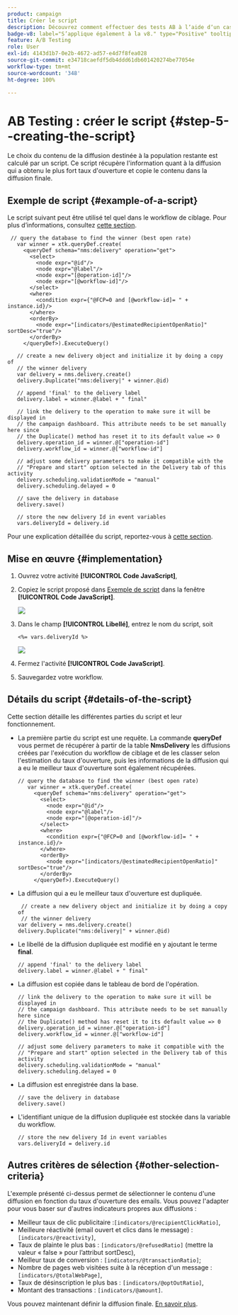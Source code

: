 ```yaml
---
product: campaign
title: Créer le script
description: Découvrez comment effectuer des tests AB à lʼaide dʼun cas dʼutilisation spécifique.
badge-v8: label="S’applique également à la v8." type="Positive" tooltip="S’applique également à Campaign v8."
feature: A/B Testing
role: User
exl-id: 4143d1b7-0e2b-4672-ad57-e4d7f8fea028
source-git-commit: e34718caefdf5db4ddd61db601420274be77054e
workflow-type: tm+mt
source-wordcount: '348'
ht-degree: 100%

---
```


# AB Testing : créer le script {#step-5--creating-the-script}


Le choix du contenu de la diffusion destinée à la population restante est calculé par un script. Ce script récupère l&#39;information quant à la diffusion qui a obtenu le plus fort taux d&#39;ouverture et copie le contenu dans la diffusion finale.

## Exemple de script {#example-of-a-script}

Le script suivant peut être utilisé tel quel dans le workflow de ciblage. Pour plus d’informations, consultez [cette section](#implementation).

```
 // query the database to find the winner (best open rate)
   var winner = xtk.queryDef.create(
     <queryDef schema="nms:delivery" operation="get">
       <select>
         <node expr="@id"/>
         <node expr="@label"/>
         <node expr="[@operation-id]"/>
         <node expr="[@workflow-id]"/>
       </select>
       <where>
         <condition expr={"@FCP=0 and [@workflow-id]= " + instance.id}/>
       </where>
       <orderBy>
         <node expr="[indicators/@estimatedRecipientOpenRatio]" sortDesc="true"/>
       </orderBy>
     </queryDef>).ExecuteQuery()
   
   // create a new delivery object and initialize it by doing a copy of
   // the winner delivery
   var delivery = nms.delivery.create()
   delivery.Duplicate("nms:delivery|" + winner.@id)

   // append 'final' to the delivery label
   delivery.label = winner.@label + " final"

   // link the delivery to the operation to make sure it will be displayed in
   // the campaign dashboard. This attribute needs to be set manually here since 
   // the Duplicate() method has reset it to its default value => 0
   delivery.operation_id = winner.@["operation-id"]
   delivery.workflow_id = winner.@["workflow-id"]

   // adjust some delivery parameters to make it compatible with the 
   // "Prepare and start" option selected in the Delivery tab of this activity
   delivery.scheduling.validationMode = "manual"
   delivery.scheduling.delayed = 0
 
   // save the delivery in database
   delivery.save()
 
   // store the new delivery Id in event variables
   vars.deliveryId = delivery.id
```

Pour une explication détaillée du script, reportez-vous à [cette section](#details-of-the-script).

## Mise en œuvre {#implementation}

1. Ouvrez votre activité **[!UICONTROL Code JavaScript]**,
1. Copiez le script proposé dans [Exemple de script](#example-of-a-script) dans la fenêtre **[!UICONTROL Code JavaScript]**.

   ![](assets/use_case_abtesting_configscript_002.png)

1. Dans le champ **[!UICONTROL Libellé]**, entrez le nom du script, soit

   ```
   <%= vars.deliveryId %>
   ```

   ![](assets/use_case_abtesting_configscript_003.png)

1. Fermez l&#39;activité **[!UICONTROL Code JavaScript]**.
1. Sauvegardez votre workflow.

## Détails du script {#details-of-the-script}

Cette section détaille les différentes parties du script et leur fonctionnement.

* La première partie du script est une requête. La commande **queryDef** vous permet de récupérer à partir de la table **NmsDelivery** les diffusions créées par l&#39;exécution du workflow de ciblage et de les classer selon l&#39;estimation du taux d&#39;ouverture, puis les informations de la diffusion qui a eu le meilleur taux d&#39;ouverture sont également récupérées.

  ```
  // query the database to find the winner (best open rate)
     var winner = xtk.queryDef.create(
       <queryDef schema="nms:delivery" operation="get">
         <select>
           <node expr="@id"/>
           <node expr="@label"/>
           <node expr="[@operation-id]"/>
         </select>
         <where>
           <condition expr={"@FCP=0 and [@workflow-id]= " + instance.id}/>
         </where>
         <orderBy>
           <node expr="[indicators/@estimatedRecipientOpenRatio]" sortDesc="true"/>
         </orderBy>
       </queryDef>).ExecuteQuery()
  ```

* La diffusion qui a eu le meilleur taux d&#39;ouverture est dupliquée.

  ```
   // create a new delivery object and initialize it by doing a copy of
   // the winner delivery
  var delivery = nms.delivery.create()
  delivery.Duplicate("nms:delivery|" + winner.@id)
  ```

* Le libellé de la diffusion dupliquée est modifié en y ajoutant le terme **final**.

  ```
  // append 'final' to the delivery label
  delivery.label = winner.@label + " final"
  ```

* La diffusion est copiée dans le tableau de bord de l&#39;opération.

  ```
  // link the delivery to the operation to make sure it will be displayed in
  // the campaign dashboard. This attribute needs to be set manually here since 
  // the Duplicate() method has reset it to its default value => 0
  delivery.operation_id = winner.@["operation-id"]
  delivery.workflow_id = winner.@["workflow-id"]
  ```

  ```
  // adjust some delivery parameters to make it compatible with the 
  // "Prepare and start" option selected in the Delivery tab of this activity
  delivery.scheduling.validationMode = "manual"
  delivery.scheduling.delayed = 0
  ```

* La diffusion est enregistrée dans la base.

  ```
  // save the delivery in database
  delivery.save()
  ```

* L&#39;identifiant unique de la diffusion dupliquée est stockée dans la variable du workflow.

  ```
  // store the new delivery Id in event variables
  vars.deliveryId = delivery.id
  ```

## Autres critères de sélection {#other-selection-criteria}

L&#39;exemple présenté ci-dessus permet de sélectionner le contenu d&#39;une diffusion en fonction du taux d&#39;ouverture des emails. Vous pouvez l&#39;adapter pour vous baser sur d&#39;autres indicateurs propres aux diffusions :

* Meilleur taux de clic publicitaire :`[indicators/@recipientClickRatio]`,
* Meilleure réactivité (email ouvert et clics dans le message) : `[indicators/@reactivity]`,
* Taux de plainte le plus bas : `[indicators/@refusedRatio]` (mettre la valeur « false » pour l’attribut sortDesc),
* Meilleur taux de conversion : `[indicators/@transactionRatio]`;
* Nombre de pages web visitées suite à la réception d&#39;un message : `[indicators/@totalWebPage]`,
* Taux de désinscription le plus bas : `[indicators/@optOutRatio]`,
* Montant des transactions : `[indicators/@amount]`.

Vous pouvez maintenant définir la diffusion finale. [En savoir plus](a-b-testing-uc-final-delivery.md).
